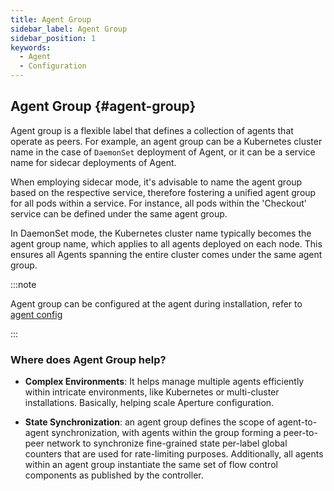 ```yaml
---
title: Agent Group
sidebar_label: Agent Group
sidebar_position: 1
keywords:
  - Agent
  - Configuration
---
```


## Agent Group {#agent-group}

Agent group is a flexible label that defines a collection of agents that operate
as peers. For example, an agent group can be a Kubernetes cluster name in the
case of `DaemonSet` deployment of Agent, or it can be a service name for sidecar
deployments of Agent.

When employing sidecar mode, it's advisable to name the agent group based on the
respective service, therefore fostering a unified agent group for all pods
within a service. For instance, all pods within the 'Checkout' service can be
defined under the same agent group.

In DaemonSet mode, the Kubernetes cluster name typically becomes the agent group
name, which applies to all agents deployed on each node. This ensures all Agents
spanning the entire cluster comes under the same agent group.

:::note

Agent group can be configured at the agent during installation, refer to
[agent config](../reference/configuration/agent#agent-info-config)

:::

<!-- vale off -->

### Where does Agent Group help?

<!-- vale on -->

- **Complex Environments**: It helps manage multiple agents efficiently within
  intricate environments, like Kubernetes or multi-cluster installations.
  Basically, helping scale Aperture configuration.

- **State Synchronization**: an agent group defines the scope of agent-to-agent
  synchronization, with agents within the group forming a peer-to-peer network
  to synchronize fine-grained state per-label global counters that are used for
  rate-limiting purposes. Additionally, all agents within an agent group
  instantiate the same set of flow control components as published by the
  controller.

